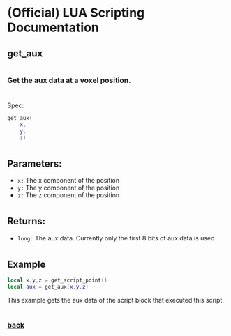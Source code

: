 
# (Official) LUA Scripting Documentation

## get_aux
#
### Get the aux data at a voxel position.
#
Spec:
```lua
get_aux(
	x,
	y,
	z)
```
#
## Parameters:
- `x:` The x component of the position
- `y:` The y component of the position
- `z:` The z component of the position
#  

## Returns:
- `long:` The aux data. Currently only the first 8 bits of aux data is used
#
## Example
```lua
local x,y,z = get_script_point()
local aux = get_aux(x,y,z)
```
This example gets the aux data of the script block that executed this script.
#
### [back](../blocks)
